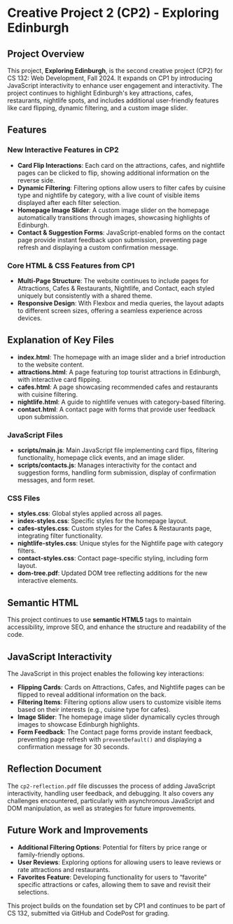 # Creative Project 2 (CP2) - Exploring Edinburgh

## Project Overview
This project, **Exploring Edinburgh**, is the second creative project (CP2) for CS 132: Web Development, Fall 2024. It expands on CP1 by introducing JavaScript interactivity to enhance user engagement and interactivity. The project continues to highlight Edinburgh's key attractions, cafes, restaurants, nightlife spots, and includes additional user-friendly features like card flipping, dynamic filtering, and a custom image slider.

## Features
### New Interactive Features in CP2
- **Card Flip Interactions**: Each card on the attractions, cafes, and nightlife pages can be clicked to flip, showing additional information on the reverse side.
- **Dynamic Filtering**: Filtering options allow users to filter cafes by cuisine type and nightlife by category, with a live count of visible items displayed after each filter selection.
- **Homepage Image Slider**: A custom image slider on the homepage automatically transitions through images, showcasing highlights of Edinburgh.
- **Contact & Suggestion Forms**: JavaScript-enabled forms on the contact page provide instant feedback upon submission, preventing page refresh and displaying a custom confirmation message.

### Core HTML & CSS Features from CP1
- **Multi-Page Structure**: The website continues to include pages for Attractions, Cafes & Restaurants, Nightlife, and Contact, each styled uniquely but consistently with a shared theme.
- **Responsive Design**: With Flexbox and media queries, the layout adapts to different screen sizes, offering a seamless experience across devices.

## Explanation of Key Files
- **index.html**: The homepage with an image slider and a brief introduction to the website content.
- **attractions.html**: A page featuring top tourist attractions in Edinburgh, with interactive card flipping.
- **cafes.html**: A page showcasing recommended cafes and restaurants with cuisine filtering.
- **nightlife.html**: A guide to nightlife venues with category-based filtering.
- **contact.html**: A contact page with forms that provide user feedback upon submission.
  
### JavaScript Files
- **scripts/main.js**: Main JavaScript file implementing card flips, filtering functionality, homepage click events, and an image slider.
- **scripts/contacts.js**: Manages interactivity for the contact and suggestion forms, handling form submission, display of confirmation messages, and form reset.

### CSS Files
- **styles.css**: Global styles applied across all pages.
- **index-styles.css**: Specific styles for the homepage layout.
- **cafes-styles.css**: Custom styles for the Cafes & Restaurants page, integrating filter functionality.
- **nightlife-styles.css**: Unique styles for the Nightlife page with category filters.
- **contact-styles.css**: Contact page-specific styling, including form layout.
- **dom-tree.pdf**: Updated DOM tree reflecting additions for the new interactive elements.

## Semantic HTML
This project continues to use **semantic HTML5** tags to maintain accessibility, improve SEO, and enhance the structure and readability of the code.

## JavaScript Interactivity
The JavaScript in this project enables the following key interactions:
- **Flipping Cards**: Cards on Attractions, Cafes, and Nightlife pages can be flipped to reveal additional information on the back.
- **Filtering Items**: Filtering options allow users to customize visible items based on their interests (e.g., cuisine type for cafes).
- **Image Slider**: The homepage image slider dynamically cycles through images to showcase Edinburgh highlights.
- **Form Feedback**: The Contact page forms provide instant feedback, preventing page refresh with `preventDefault()` and displaying a confirmation message for 30 seconds.

## Reflection Document
The `cp2-reflection.pdf` file discusses the process of adding JavaScript interactivity, handling user feedback, and debugging. It also covers any challenges encountered, particularly with asynchronous JavaScript and DOM manipulation, as well as strategies for future improvements.

## Future Work and Improvements
- **Additional Filtering Options**: Potential for filters by price range or family-friendly options.
- **User Reviews**: Exploring options for allowing users to leave reviews or rate attractions and restaurants.
- **Favorites Feature**: Developing functionality for users to “favorite” specific attractions or cafes, allowing them to save and revisit their selections.

This project builds on the foundation set by CP1 and continues to be part of CS 132, submitted via GitHub and CodePost for grading.
